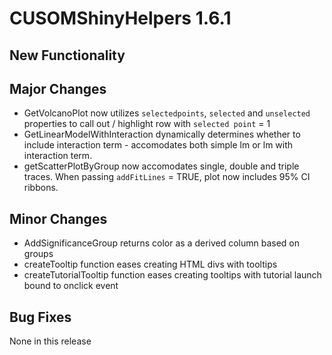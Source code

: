 # CUSOMShinyHelpers 1.6.1

 
## New Functionality 

## Major Changes 
- GetVolcanoPlot now utilizes `selectedpoints`, `selected` and `unselected` properties to call out / highlight row with `selected point` = 1  
- GetLinearModelWithInteraction dynamically determines whether to include interaction term - accomodates both simple lm or lm with interaction term. 
- getScatterPlotByGroup now accomodates single, double and triple traces. When passing `addFitLines` = TRUE, plot now includes 95% CI ribbons. 

## Minor Changes
- AddSignificanceGroup returns color as a derived column based on groups
- createTooltip function eases creating HTML divs with tooltips
- createTutorialTooltip function eases creating tooltips with tutorial launch bound to onclick event 

## Bug Fixes 
None in this release
